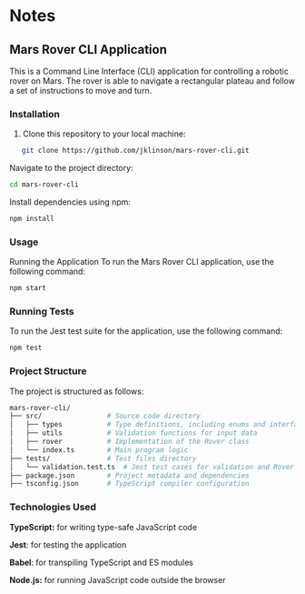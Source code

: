 # Notes

## Mars Rover CLI Application

This is a Command Line Interface (CLI) application for controlling a robotic rover on Mars. The rover is able to navigate a rectangular plateau and follow a set of instructions to move and turn.

### Installation

1. Clone this repository to your local machine:

```bash
   git clone https://github.com/jklinson/mars-rover-cli.git
```

Navigate to the project directory:

```bash
cd mars-rover-cli
```

Install dependencies using npm:

```bash
npm install
```

### Usage

Running the Application
To run the Mars Rover CLI application, use the following command:

```bash
npm start
```

### Running Tests

To run the Jest test suite for the application, use the following command:

```bash
npm test
```

### Project Structure

The project is structured as follows:

```bash
mars-rover-cli/
├── src/                # Source code directory
│   ├── types           # Type definitions, including enums and interfaces
│   ├── utils           # Validation functions for input data
│   ├── rover           # Implementation of the Rover class
│   └── index.ts        # Main program logic
├── tests/              # Test files directory
│   └── validation.test.ts  # Jest test cases for validation and Rover class
├── package.json        # Project metadata and dependencies
├── tsconfig.json       # TypeScript compiler configuration
```

### Technologies Used

**TypeScript:** for writing type-safe JavaScript code

**Jest**: for testing the application

**Babel**: for transpiling TypeScript and ES modules

**Node.js:** for running JavaScript code outside the browser
